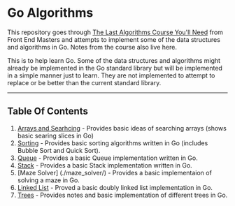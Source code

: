 # Go Algorithms

This repository goes through [The Last Algorithms Course You'll Need](https://frontendmasters.com/courses/algorithms/) from Front End Masters and attempts to implement some of the data structures and algorithms in Go. Notes from the course also live here. 

This is to help learn Go. Some of the data structures and algorithms might already be implemented in the Go standard library but will be implemented in a simple manner just to learn. They are not implemented to attempt to replace or be better than the current standard library.

---

## Table Of Contents

1. [Arrays and Searhcing](./arrays/) - Provides basic ideas of searching arrays (shows basic searing slices in Go)
2. [Sorting](./sorting/) - Provides basic sorting algorithms written in Go (includes Bubble Sort and Quick Sort).
3. [Queue](./queues/) - Provides a basic Queue implementation written in Go.
4. [Stack](./stack/) - Provides a basic Stack implementation written in Go.
5. [Maze Solver] (./maze_solver/) - Provides a basic implementaion of solving a maze in Go.
6. [Linked List](./linked_list) - Proved a basic doubly linked list implementation in Go.
7. [Trees](./trees) - Provides notes and basic implementation of different trees in Go.
